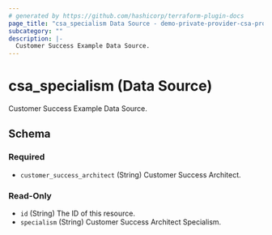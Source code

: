 ```yaml
---
# generated by https://github.com/hashicorp/terraform-plugin-docs
page_title: "csa_specialism Data Source - demo-private-provider-csa-provider"
subcategory: ""
description: |-
  Customer Success Example Data Source.
---
```


# csa_specialism (Data Source)

Customer Success Example Data Source.



<!-- schema generated by tfplugindocs -->
## Schema

### Required

- `customer_success_architect` (String) Customer Success Architect.

### Read-Only

- `id` (String) The ID of this resource.
- `specialism` (String) Customer Success Architect Specialism.


